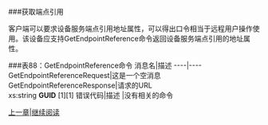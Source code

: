 ###获取端点引用

客户端可以要求设备服务端点引用地址属性，可以得出口令相当于远程用户操作使用。该设备应支持GetEndpointReference命令返回设备服务端点引用的地址属性。

###表88：GetEndpointReference命令
消息名|描述
----|----
GetEndpointReferenceRequest|这是一个空消息
GetEndpointReferenceResponse|请求的URL<br />xs:string **GUID** [1][1]
错误代码|描述
 |没有相关的命令


 

[上一章](08.04.22.md)|[继续阅读](08.05.00.md)
